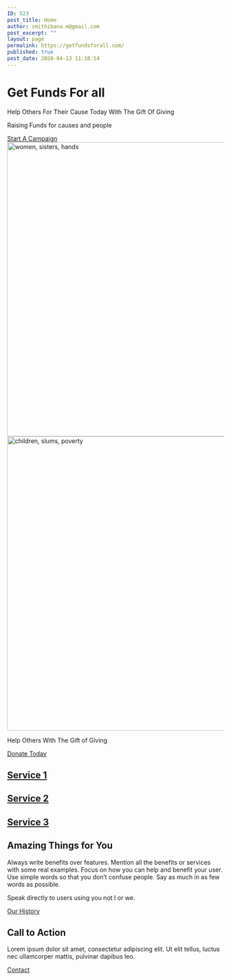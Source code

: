 ```yaml
---
ID: 523
post_title: Home
author: smithibana.m@gmail.com
post_excerpt: ""
layout: page
permalink: https://getfundsforall.com/
published: true
post_date: 2020-04-13 11:18:54
---
```

<h1>Get Funds For all</h1>		
		<p>Help Others For Their Cause Today With The Gift Of Giving</p><p>Raising Funds for causes and people&nbsp;</p>		
			<a href="#" role="button">
						Start A Campaign
					</a>
										<img width="1024" height="682" src="https://getfundsforall.com/wp-content/uploads/2020/11/women-sisters-hands-1134987-1024x682.jpg" alt="women, sisters, hands" loading="lazy" srcset="https://getfundsforall.com/wp-content/uploads/2020/11/women-sisters-hands-1134987-1024x682.jpg 1024w, https://getfundsforall.com/wp-content/uploads/2020/11/women-sisters-hands-1134987-300x200.jpg 300w, https://getfundsforall.com/wp-content/uploads/2020/11/women-sisters-hands-1134987-768x512.jpg 768w, https://getfundsforall.com/wp-content/uploads/2020/11/women-sisters-hands-1134987.jpg 1280w" sizes="(max-width: 1024px) 100vw, 1024px" />											
										<img width="1024" height="682" src="https://getfundsforall.com/wp-content/uploads/2020/11/children-slums-poverty-2876359-1024x682.jpg" alt="children, slums, poverty" loading="lazy" srcset="https://getfundsforall.com/wp-content/uploads/2020/11/children-slums-poverty-2876359-1024x682.jpg 1024w, https://getfundsforall.com/wp-content/uploads/2020/11/children-slums-poverty-2876359-300x200.jpg 300w, https://getfundsforall.com/wp-content/uploads/2020/11/children-slums-poverty-2876359-768x512.jpg 768w, https://getfundsforall.com/wp-content/uploads/2020/11/children-slums-poverty-2876359.jpg 1280w" sizes="(max-width: 1024px) 100vw, 1024px" />											
		<p>Help Others With The Gift of Giving</p>		
			<a href="#" role="button">
						Donate Today
					</a>
			<h2><a href="/services/#service-1">Service 1</a></h2>		
			<h2><a href="/services/#service-2">Service 2</a></h2>		
			<h2><a href="/services/#service-3">Service 3</a></h2>		
			<h2>Amazing Things for You</h2>		
		<p>Always write benefits over features. Mention all the benefits or services with some real examples. Focus on how you can help and benefit your user. Use simple words so that you don’t confuse people. Say as much in as few words as possible.</p><p>Speak directly to users using you not I or we.</p>		
			<a href="#" role="button">
						Our History
					</a>
			<h2>Call to Action</h2>		
		<p>Lorem ipsum dolor sit amet, consectetur adipiscing elit. Ut elit tellus, luctus nec ullamcorper mattis, pulvinar dapibus leo.</p>		
			<a href="#" role="button">
						Contact
					</a>